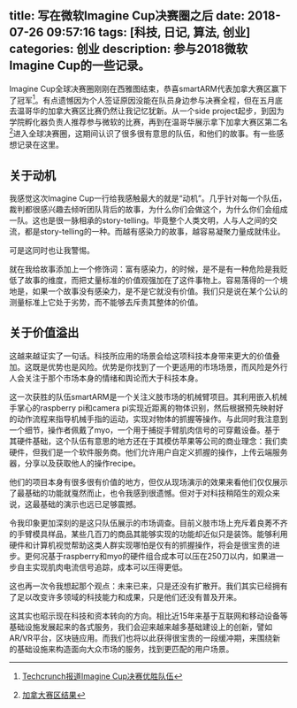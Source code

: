 title: 写在微软Imagine Cup决赛圈之后
date: 2018-07-26 09:57:16
tags: [科技, 日记, 算法, 创业]
categories: 创业
description: 参与2018微软Imagine Cup的一些记录。
---

Imagine Cup全球决赛圈刚刚在西雅图结束，恭喜smartARM代表加拿大赛区赢下了冠军[^1]。有点遗憾因为个人签证原因没能在队员身边参与决赛全程，但在五月底去温哥华的加拿大赛区比赛仍然让我记忆犹新。从一个side project起步，到因为学院孵化器负责人推荐参与微软的比赛，再到在温哥华展示拿下加拿大赛区第二名[^2]进入全球决赛圈，这期间认识了很多很有意思的队伍，和他们的故事。有一些感想记录在这里。

## 关于动机

我感觉这次Imagine Cup一行给我感触最大的就是“动机”。几乎针对每一个队伍，裁判都很感兴趣去倾听团队背后的故事，为什么你们会做这个，为什么你们会组成一队。这也是很一脉相承的story-telling。毕竟整个人类文明，人与人之间的交流，都是story-telling的一种。而越有感染力的故事，越容易凝聚力量成就伟业。

可是这同时也让我警惕。

就在我给故事添加上一个修饰词：富有感染力，的时候，是不是有一种危险是我贬低了故事的维度，而把丈量标准的价值观强加在了这件事物上。容易落得的一个境地是，如果一个故事没有感染力，是不是它就没有价值。我们只是说在某个公认的测量标准上它处于劣势，而不能够去斥责其整体的价值。

## 关于价值溢出

这越来越证实了一句话。科技所应用的场景会给这项科技本身带来更大的价值叠加。这既是优势也是风险。优势是你找到了一个更适用的市场场景，而风险是外行人会关注于那个市场本身的情绪和舆论而大于科技本身。

这一次获胜的队伍smartARM是一个关注义肢市场的机械臂项目。其利用嵌入机械手掌心的raspberry pi和camera pi实现近距离的物体识别，然后根据预先映射好的动作流程来指导机械手指的运动，实现对物体的抓握等操作。与此同时我注意到一个细节，操作者佩戴了myo，一个用于捕捉手臂肌肉信号的可穿戴设备。基于其硬件基础，这个队伍有意思的地方还在于其模仿苹果等公司的商业理念：我们卖硬件，但我们是一个软件服务商。他们允许用户自定义抓握的操作，上传云端服务器，分享以及获取他人的操作recipe。

他们的项目本身有很多很有价值的地方，但仅从现场演示的效果来看他们仅仅展示了最基础的功能就戛然而止，也令我感到很遗憾。但对于对科技稍陌生的观众来说，这最基础的演示也远已足够震撼。

令我印象更加深刻的是这只队伍展示的市场调查。目前义肢市场上充斥着良莠不齐的手臂模具样品，某些几百刀的商品其能够实现的功能却近似只是装饰。能够利用硬件和计算机视觉帮助这类人群实现哪怕是仅有的抓握操作，将会是很宝贵的进步。更何况基于raspberry和myo的硬件组合成本可以压在250刀以内，如果进一步自主实现肌肉电流信号追踪，成本可以压得更低。

这也再一次令我想起那个观点：未来已来，只是还没有扩散开。我们其实已经拥有了足以改变许多领域的科技能力和成果，只是他们还没有普及开来。

这其实也昭示现在科技和资本转向的方向。相比近15年来基于互联网和移动设备等基础设施发展起来的各式服务，我们会迎来越来越多基础建设上的创新，譬如AR/VR平台，区块链应用。而我们也将以此获得很宝贵的一段缓冲期，来围绕新的基础设施来构造面向大众市场的服务，找到更匹配的用户场景。

[^1]: [Techcrunch报道Imagine Cup决赛优胜队伍](https://techcrunch.com/2018/07/25/smartarms-ai-powered-prosthesis-takes-the-prize-at-microsofts-imagine-cup/)
[^2]: [加拿大赛区结果](http://web.cs.toronto.edu/news/current/U_of_T_wins_at_the_Canadian_Finals_of_Imagine_Cup_2018.htm)